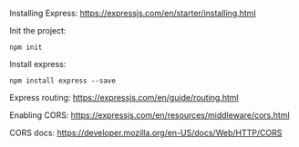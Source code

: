 Installing Express:
https://expressjs.com/en/starter/installing.html

Init the project:

```shell
npm init
```

Install express:

```shell
npm install express --save
```

Express routing:
https://expressjs.com/en/guide/routing.html


Enabling CORS:
https://expressjs.com/en/resources/middleware/cors.html


CORS docs:
https://developer.mozilla.org/en-US/docs/Web/HTTP/CORS